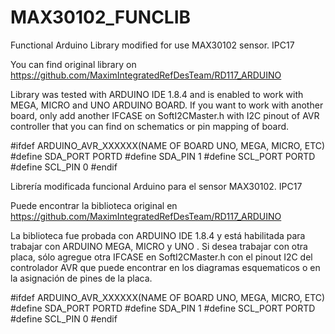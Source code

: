 # MAX30102_FUNCLIB

Functional Arduino Library modified for use MAX30102 sensor. IPC17

You can find original library on https://github.com/MaximIntegratedRefDesTeam/RD117_ARDUINO 

Library was tested with ARDUINO IDE 1.8.4 and is enabled to work with MEGA, MICRO and UNO ARDUINO BOARD. If you want to work with another board, only add another IFCASE on SoftI2CMaster.h with I2C pinout of AVR controller that you can find on schematics or pin mapping of board.

#ifdef ARDUINO_AVR_XXXXXX(NAME OF BOARD UNO, MEGA, MICRO, ETC)
#define SDA_PORT PORTD
#define SDA_PIN 1
#define SCL_PORT PORTD  
#define SCL_PIN 0
#endif



Librería modificada funcional Arduino para el sensor MAX30102. IPC17

Puede encontrar la biblioteca original en https://github.com/MaximIntegratedRefDesTeam/RD117_ARDUINO

La biblioteca fue probada con ARDUINO IDE 1.8.4 y está habilitada para trabajar con ARDUINO MEGA, MICRO y UNO . Si desea trabajar con otra placa, sólo agregue otra IFCASE en SoftI2CMaster.h con el pinout I2C del controlador AVR que puede encontrar en los diagramas esquematicos o en la asignación de pines de la placa.

#ifdef ARDUINO_AVR_XXXXXX(NAME OF BOARD UNO, MEGA, MICRO, ETC)
#define SDA_PORT PORTD
#define SDA_PIN 1
#define SCL_PORT PORTD  
#define SCL_PIN 0
#endif
